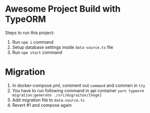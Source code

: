 # Awesome Project Build with TypeORM

Steps to run this project:

1. Run `npm i` command
2. Setup database settings inside `data-source.ts` file
3. Run `npm start` command

# Migration

1. In docker-compose.yml, comment out `command` and commen in `tty`
1. You have to run following command in api container
   `yarn typeorm migration:generate ./src/migraiton/[hoge]`
1. Add migration file to `data-source.ts`
1. Revert #1 and compose again
